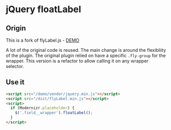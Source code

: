 # jQuery floatLabel

## Origin
This is a fork of flyLabel.js - [DEMO](http://space150.github.com/flyLabel.js)

A lot of the original code is reused. The main change is around the flexibliity of the plugin. The original plugin relied on have a specific `.fly-group` for the wrapper. This version is a refactor to allow calling it on any wrapper selector.

## Use it

``` html
<script src="/demo/vendor/jquery.min.js"></script>
<script src="/dist/flyLabel.min.js"></script>
<script>
  if (Modernizr.placeholder) {
    $('.field__wrapper').floatLabel();
  }
</script>
```
